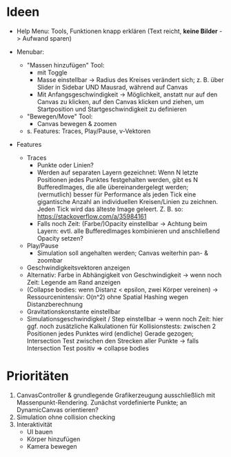 # Ideen
- Help Menu: Tools, Funktionen knapp erklären (Text reicht, **keine Bilder** -> Aufwand sparen)
- Menubar:
    - "Massen hinzufügen" Tool:
        - mit Toggle
        - Masse einstellbar -> Radius des Kreises verändert sich; z. B. über Slider in Sidebar UND Mausrad, während auf
            Canvas
        - Mit Anfangsgeschwindigkeit -> Möglichkeit, anstatt nur auf den Canvas zu klicken, auf den Canvas klicken und
            ziehen, um Startposition und Startgeschwindigkeit zu definieren
    - "Bewegen/Move" Tool:
        - Canvas bewegen & zoomen
    - s. Features: Traces, Play/Pause, v-Vektoren

- Features
    - Traces
        - Punkte oder Linien?
        - Werden auf separaten Layern gezeichnet: Wenn N letzte Positionen jedes Punktes festgehalten werden, gibt es N
            BufferedImages, die alle übereinandergelegt werden; (vermutlich) besser für Performance als jeden Tick
            eine gigantische Anzahl an individuellen Kreisen/Linien zu zeichnen. Jeden Tick wird das älteste Image
            geleert. Z. B. so: https://stackoverflow.com/a/35984161
        - Falls noch Zeit: (Farbe/)Opacity einstellbar -> Achtung beim Layern: evtl. alle BufferedImages kombinieren und
            anschließend Opacity setzen?
    - Play/Pause
        - Simulation soll angehalten werden; Canvas weiterhin pan- & zoombar
    - Geschwindigkeitsvektoren anzeigen
    - Alternativ: Farbe in Abhängigkeit von Geschwindigkeit
        \-> wenn noch Zeit: Legende am Rand anzeigen
    - (Collapse bodies: wenn Distanz < epsilon, zwei Körper vereinen) -> Ressourcenintensiv: O(n^2) ohne Spatial Hashing
        wegen Distanzberechnung
    - Gravitationskonstante einstellbar
    - Simulationsgeschwindigkeit / Step einstellbar
        -> wenn noch Zeit: hier ggf. noch zusätzliche Kalkulationen für Kollisionstests: zwischen 2 Positionen jedes
        Punktes wird (endliche) Gerade gezogen; Intersection Test zwischen den Strecken aller Punkte
        -> falls Intersection Test positiv => collapse bodies

# Prioritäten
1. CanvasController & grundlegende Grafikerzeugung ausschließlich mit Massenpunkt-Rendering. Zunächst vordefinierte
    Punkte; an DynamicCanvas orientieren?
2. Simulation ohne collision checking
3. Interaktivität
    - UI bauen
    - Körper hinzufügen
    - Kamera bewegen
